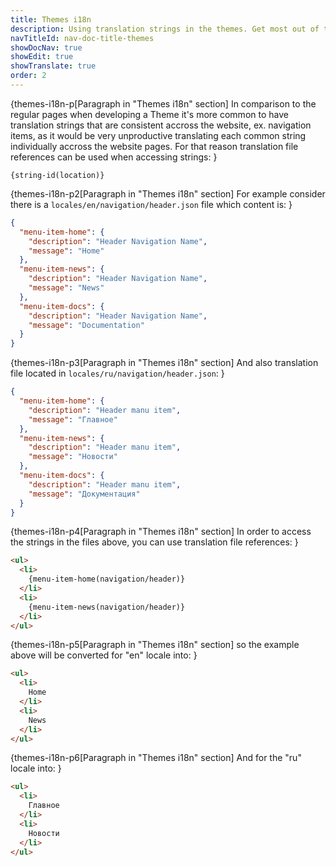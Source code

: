 ```yaml
---
title: Themes i18n
description: Using translation strings in the themes. Get most out of the CMintS Internationalization(i18n) tools.
navTitleId: nav-doc-title-themes
showDocNav: true
showEdit: true
showTranslate: true
order: 2
---
```


{themes-i18n-p[Paragraph in "Themes i18n" section]
In comparison to the regular pages when developing a Theme it's more common to
have translation strings that are consistent accross the website, ex. navigation
items, as it would be very unproductive translating each common string
individually accross the website pages. For that reason translation file
references can be used when accessing strings:
}

```
{string-id(location)}
```

{themes-i18n-p2[Paragraph in "Themes i18n" section]
For example consider there is a `locales/en/navigation/header.json` file which
content is:
}

```json
{
  "menu-item-home": {
    "description": "Header Navigation Name",
    "message": "Home"
  },
  "menu-item-news": {
    "description": "Header Navigation Name",
    "message": "News"
  },
  "menu-item-docs": {
    "description": "Header Navigation Name",
    "message": "Documentation"
  }
}
```

{themes-i18n-p3[Paragraph in "Themes i18n" section]
And also translation file located in `locales/ru/navigation/header.json`:
}

```json
{
  "menu-item-home": {
    "description": "Header manu item",
    "message": "Главное"
  },
  "menu-item-news": {
    "description": "Header manu item",
    "message": "Новости"
  },
  "menu-item-docs": {
    "description": "Header manu item",
    "message": "Документация"
  }
}
```

{themes-i18n-p4[Paragraph in "Themes i18n" section]
In order to access the strings in the files above, you can use translation file
references:
}

```html
<ul>
  <li>
    {menu-item-home(navigation/header)}
  </li>
  <li>
    {menu-item-news(navigation/header)}
  </li>
</ul>
```

{themes-i18n-p5[Paragraph in "Themes i18n" section]
so the example above will be converted for "en" locale into:
}

```html
<ul>
  <li>
    Home
  </li>
  <li>
    News
  </li>
</ul>
```

{themes-i18n-p6[Paragraph in "Themes i18n" section]
And for the "ru" locale into:
}

```html
<ul>
  <li>
    Главное
  </li>
  <li>
    Новости
  </li>
</ul>
```

